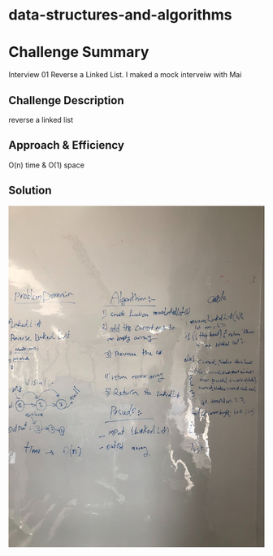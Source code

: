 # data-structures-and-algorithms
# Challenge Summary
Interview 01
Reverse a Linked List.
I maked a mock interveiw with Mai
## Challenge Description
reverse a linked list 
## Approach & Efficiency
O(n) time & O(1) space

## Solution
![](wb.jpg)



